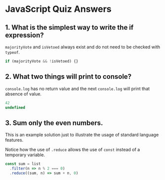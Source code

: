 # JavaScript Quiz Answers

## 1. What is the simplest way to write the if expression?
`majorityVote` and `isVetoed` always exist and do not need to be checked with `typeof`.

```JavaScript
if (majorityVote && !isVetoed) {}
```

## 2. What two things will print to console?
`console.log` has no return value and the next `console.log` will print that absence of value.

```JavaScript
42
undefined
```

## 3. Sum only the even numbers.
This is an example solution just to illustrate the usage of standard language features.

Notice how the use of `.reduce` allows the use of `const` instead of a temporary variable.

```JavaScript
const sum = list
  .filter(n => n % 2 === 0)
  .reduce((sum, n) => sum + n, 0)
```
